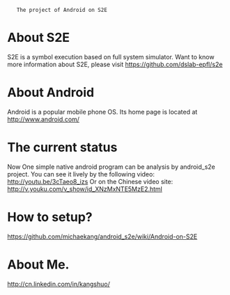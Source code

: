        The project of Android on S2E
       
About S2E
=====================
S2E is a symbol execution based on full system simulator. Want to know more information about S2E, please visit https://github.com/dslab-epfl/s2e

About Android
==========================
Android is a popular mobile phone OS. Its home page is located at http://www.android.com/

The current status
===============================
Now One simple native android program can be analysis by android_s2e project. You can see it lively by the following video:
http://youtu.be/3cTaeo8_izs
Or on the Chinese video site:
http://v.youku.com/v_show/id_XNzMxNTE5MzE2.html


How to setup?
=====================
https://github.com/michaekang/android_s2e/wiki/Android-on-S2E

About Me.
=====================
http://cn.linkedin.com/in/kangshuo/
